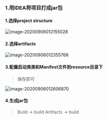 ### 1.用IDEA将项目打成jar包

#### 1.选择project structure

![image-20200906012155028](C:\Users\张阳阳\AppData\Roaming\Typora\typora-user-images\image-20200906012155028.png)

#### 2.选择artifacts

![image-20200906012355768](C:\Users\张阳阳\AppData\Roaming\Typora\typora-user-images\image-20200906012355768.png)

#### 3.配置启动类类和Manifest文件到resource目录下

> 保存即可

![image-20200906012606870](C:\Users\张阳阳\AppData\Roaming\Typora\typora-user-images\image-20200906012606870.png)

#### 4.生成jar包

> Build -> build Artifacts -> build